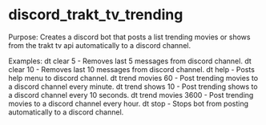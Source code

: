 # discord_trakt_tv_trending

Purpose:
Creates a discord bot that posts a list trending movies or shows from the trakt tv api
automatically to a discord channel.

Examples:
dt clear 5 - Removes last 5 messages from discord channel.
dt clear 10 - Removes last 10 messages from discord channel.
dt help - Posts help menu to discord channel.
dt trend movies 60 - Post trending movies to a discord channel every minute.
dt trend shows 10 - Post trending shows to a discord channel every 10 seconds.
dt trend movies 3600 - Post trending movies to a discord channel every hour.
dt stop - Stops bot from posting automatically to a discord channel.
